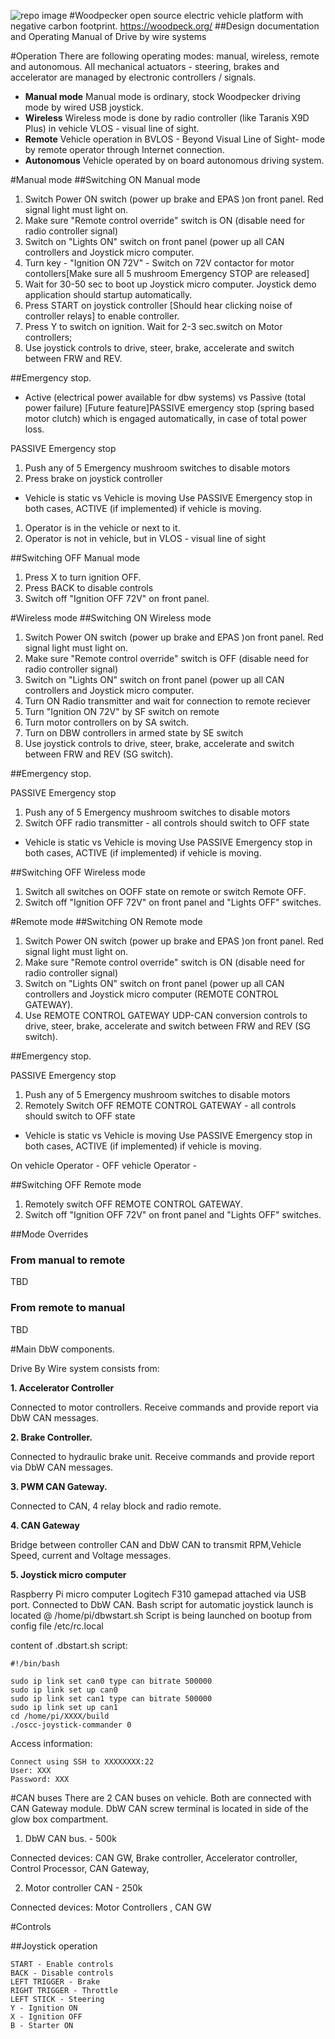 ![repo image](img/woodpecker.png)
#Woodpecker open source electric vehicle platform with negative carbon footprint.
https://woodpeck.org/ 
##Design documentation and Operating Manual of Drive by wire systems

#Operation
There are following operating modes: manual, wireless, remote and autonomous. 
All mechanical actuators - steering, brakes and accelerator are managed by electronic controllers / signals.

- **Manual mode** Manual mode is ordinary, stock Woodpecker driving mode by wired USB joystick. 
- **Wireless**    Wireless mode is done by radio controller (like Taranis X9D Plus) in vehicle VLOS - visual line of sight.
- **Remote**      Vehicle operation in BVLOS - Beyond Visual Line of Sight- mode by remote operator through Internet connection.
- **Autonomous**  Vehicle operated by on board autonomous driving system.

#Manual mode
##Switching ON Manual mode

1. Switch Power ON switch (power up brake and EPAS )on front panel. Red signal light must light on. 
2. Make sure "Remote control override" switch is ON (disable need for radio controller signal)
3. Switch on "Lights ON" switch on front panel (power up all CAN controllers and Joystick micro computer.
4. Turn key - "Ignition ON 72V" - Switch on 72V contactor for motor contollers[Make sure all 5 mushroom Emergency STOP are released]
5. Wait for 30-50 sec to boot up Joystick micro computer. Joystick demo application should startup automatically.
6. Press START on joystick controller [Should hear clicking noise of controller relays] to enable controller.
7. Press Y to switch on ignition. Wait for 2-3 sec.switch on Motor controllers;
8. Use joystick controls to drive, steer, brake, accelerate and switch between FRW and REV.

##Emergency stop.
- Active (electrical power available for dbw systems) vs Passive (total power failure) 
[Future feature]PASSIVE emergency stop (spring based motor clutch) which is engaged automatically, in case of total power loss.

PASSIVE Emergency stop 
1. Push any of 5 Emergency mushroom switches to disable motors
2. Press brake on joystick controller

- Vehicle is static vs Vehicle is moving
Use PASSIVE Emergency stop in both cases, ACTIVE (if implemented) if vehicle is moving.

1. Operator is in the vehicle or next to it.
2. Operator is not in vehicle, but in VLOS - visual line of sight

##Switching OFF Manual mode

1. Press X to turn ignition OFF.
2. Press BACK to disable controls
3. Switch off "Ignition OFF 72V" on front panel.

#Wireless mode
##Switching ON Wireless mode

1. Switch Power ON switch (power up brake and EPAS )on front panel. Red signal light must light on. 
2. Make sure "Remote control override" switch is OFF (disable need for radio controller signal)
3. Switch on "Lights ON" switch on front panel (power up all CAN controllers and Joystick micro computer.
4. Turn ON Radio transmitter and wait for connection to remote reciever
5. Turn "Ignition ON 72V" by SF switch on remote
6. Turn motor controllers on by SA switch.
7. Turn on DBW controllers in armed state by SE switch
8. Use joystick controls to drive, steer, brake, accelerate and switch between FRW and REV (SG switch).

##Emergency stop.

PASSIVE Emergency stop 
1. Push any of 5 Emergency mushroom switches to disable motors
2. Switch OFF radio transmitter - all controls should switch to OFF state

- Vehicle is static vs Vehicle is moving
Use PASSIVE Emergency stop in both cases, ACTIVE (if implemented) if vehicle is moving.

##Switching OFF Wireless mode

1. Switch all switches on OOFF state on remote or switch Remote OFF.
3. Switch off "Ignition OFF 72V" on front panel and "Lights OFF" switches.


#Remote mode
##Switching ON Remote mode

1. Switch Power ON switch (power up brake and EPAS )on front panel. Red signal light must light on. 
2. Make sure "Remote control override" switch is ON (disable need for radio controller signal)
3. Switch on "Lights ON" switch on front panel (power up all CAN controllers and Joystick micro computer (REMOTE CONTROL GATEWAY).
4. Use REMOTE CONTROL GATEWAY UDP-CAN conversion controls to drive, steer, brake, accelerate and switch between FRW and REV (SG switch).

##Emergency stop.

PASSIVE Emergency stop 
1. Push any of 5 Emergency mushroom switches to disable motors
2. Remotely Switch OFF REMOTE CONTROL GATEWAY - all controls should switch to OFF state

- Vehicle is static vs Vehicle is moving
Use PASSIVE Emergency stop in both cases, ACTIVE (if implemented) if vehicle is moving.

On vehicle Operator -
OFF vehicle Operator -

##Switching OFF Remote mode

1. Remotely switch OFF REMOTE CONTROL GATEWAY.
3. Switch off "Ignition OFF 72V" on front panel and "Lights OFF" switches.


##Mode Overrides 

### From manual to remote
TBD

### From remote to manual
TBD

#Main DbW components.

Drive By Wire system consists from:

**1. Accelerator Controller**

Connected to motor controllers. Receive commands and provide report via DbW CAN messages. 

**2. Brake Controller.**

Connected to hydraulic brake unit. Receive commands and provide report via DbW CAN messages.

**3. PWM CAN Gateway.**

Connected to CAN, 4 relay block and radio remote. 

**4. CAN Gateway**

Bridge between controller CAN and DbW CAN to transmit RPM,Vehicle Speed, current and Voltage  messages.

**5. Joystick micro computer**

Raspberry Pi micro computer Logitech F310 gamepad attached via USB port. Connected to DbW CAN. 
Bash script for automatic joystick launch is located @ /home/pi/dbwstart.sh
Script is being launched on bootup from config file /etc/rc.local

content of .dbstart.sh script:
```
#!/bin/bash

sudo ip link set can0 type can bitrate 500000
sudo ip link set up can0
sudo ip link set can1 type can bitrate 500000
sudo ip link set up can1
cd /home/pi/XXXX/build
./oscc-joystick-commander 0
```

Access information:
```
Connect using SSH to XXXXXXXX:22
User: XXX
Password: XXX
```

#CAN buses
There are 2 CAN buses on vehicle. Both are connected with CAN Gateway module. DbW CAN screw terminal is located in side of the glow box compartment.

1. DbW CAN bus. - 500k

Connected devices: CAN GW, Brake controller, Accelerator controller, Control Processor, CAN Gateway, 

2. Motor controller CAN - 250k

Connected devices: Motor Controllers , CAN GW

#Controls


##Joystick operation

```
START - Enable controls
BACK - Disable controls
LEFT TRIGGER - Brake
RIGHT TRIGGER - Throttle
LEFT STICK - Steering
Y - Ignition ON
X - Ignition OFF
B - Starter ON
```






